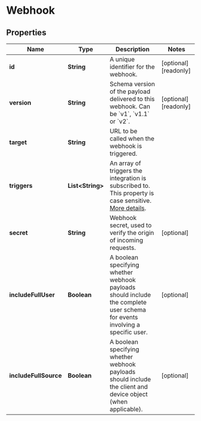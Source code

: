 

# Webhook

## Properties

Name | Type | Description | Notes
------------ | ------------- | ------------- | -------------
**id** | **String** | A unique identifier for the webhook. |  [optional] [readonly]
**version** | **String** | Schema version of the payload delivered to this webhook. Can be &#x60;v1&#x60;, &#x60;v1.1&#x60; or &#x60;v2&#x60;. |  [optional] [readonly]
**target** | **String** | URL to be called when the webhook is triggered. | 
**triggers** | **List&lt;String&gt;** | An array of triggers the integration is subscribed to. This property is case sensitive. [More details](https://docs.smooch.io/rest/#section/Webhook-Triggers). | 
**secret** | **String** | Webhook secret, used to verify the origin of incoming requests. |  [optional]
**includeFullUser** | **Boolean** | A boolean specifying whether webhook payloads should include the complete user schema for events involving a specific user. |  [optional]
**includeFullSource** | **Boolean** | A boolean specifying whether webhook payloads should include the client and device object (when applicable). |  [optional]



